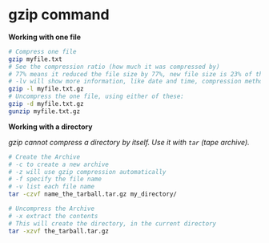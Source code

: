 # gzip command

__Working with one file__

```bash
# Compress one file
gzip myfile.txt
# See the compression ratio (how much it was compressed by)
# 77% means it reduced the file size by 77%, new file size is 23% of the original
# -lv will show more information, like date and time, compression method
gzip -l myfile.txt.gz
# Uncompress the one file, using either of these:
gzip -d myfile.txt.gz
gunzip myfile.txt.gz
```

__Working with a directory__

_gzip cannot compress a directory by itself. Use it with `tar` (tape archive)._

```bash
# Create the Archive
# -c to create a new archive
# -z will use gzip compression automatically
# -f specify the file name
# -v list each file name
tar -czvf name_the_tarball.tar.gz my_directory/

# Uncompress the Archive
# -x extract the contents
# This will create the directory, in the current directory
tar -xzvf the_tarball.tar.gz
```